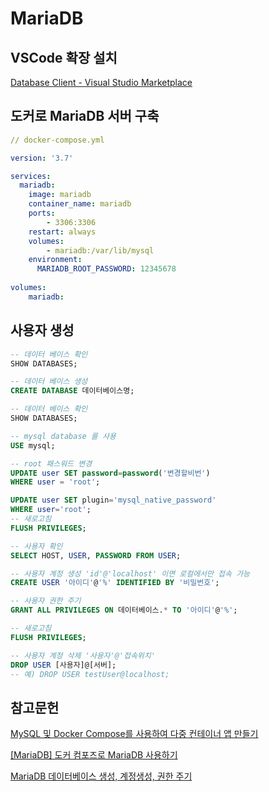# MariaDB

## VSCode 확장 설치

[Database Client - Visual Studio Marketplace](https://marketplace.visualstudio.com/items?itemName=cweijan.vscode-database-client2)

## 도커로 MariaDB 서버 구축

```yaml
// docker-compose.yml

version: '3.7'

services:
  mariadb:
    image: mariadb
    container_name: mariadb
    ports:
        - 3306:3306
    restart: always
    volumes:
        - mariadb:/var/lib/mysql
    environment:
      MARIADB_ROOT_PASSWORD: 12345678
      
volumes:
    mariadb:
```

## 사용자 생성

```sql
-- 데이터 베이스 확인
SHOW DATABASES;

-- 데이터 베이스 생성
CREATE DATABASE 데이터베이스명;

-- 데이터 베이스 확인
SHOW DATABASES;

-- mysql database 를 사용
USE mysql;

-- root 패스워드 변경
UPDATE user SET password=password('변경할비번')
WHERE user = 'root';

UPDATE user SET plugin='mysql_native_password'
WHERE user='root';
-- 새로고침
FLUSH PRIVILEGES;

-- 사용자 확인
SELECT HOST, USER, PASSWORD FROM USER;

-- 사용자 계정 생성 'id'@'localhost' 이면 로컬에서만 접속 가능
CREATE USER '아이디'@'%' IDENTIFIED BY '비밀번호';

-- 사용자 권한 주기
GRANT ALL PRIVILEGES ON 데이터베이스.* TO '아이디'@'%';

-- 새로고침
FLUSH PRIVILEGES;

-- 사용자 계정 삭제 '사용자'@'접속위치'
DROP USER [사용자]@[서버];
-- 예) DROP USER testUser@localhost;
```

## 참고문헌

[MySQL 및 Docker Compose를 사용하여 다중 컨테이너 앱 만들기](https://learn.microsoft.com/ko-kr/visualstudio/docker/tutorials/tutorial-multi-container-app-mysql)

[[MariaDB] 도커 컴포즈로 MariaDB 사용하기](https://blogingming.tistory.com/entry/MariaDB-%EB%8F%84%EC%BB%A4-%EC%BB%B4%ED%8F%AC%EC%A6%88%EB%A1%9C-MariaDB-%EC%82%AC%EC%9A%A9%ED%95%98%EA%B8%B0)

[MariaDB 데이터베이스 생성, 계정생성, 권한 주기](https://wlsufld.tistory.com/40)
